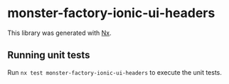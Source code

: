 # monster-factory-ionic-ui-headers

This library was generated with [Nx](https://nx.dev).


## Running unit tests

Run `nx test monster-factory-ionic-ui-headers` to execute the unit tests.

